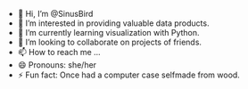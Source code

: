 - 👋 Hi, I’m @SinusBird
- 👀 I’m interested in providing valuable data products.
- 🌱 I’m currently learning visualization with Python. 
- 💞️ I’m looking to collaborate on projects of friends. 
- 📫 How to reach me ...
- 😄 Pronouns: she/her
- ⚡ Fun fact: Once had a computer case selfmade from wood.

<!---
SinusBird/SinusBird is a ✨ special ✨ repository because its `README.md` (this file) appears on your GitHub profile.
You can click the Preview link to take a look at your changes.
--->
